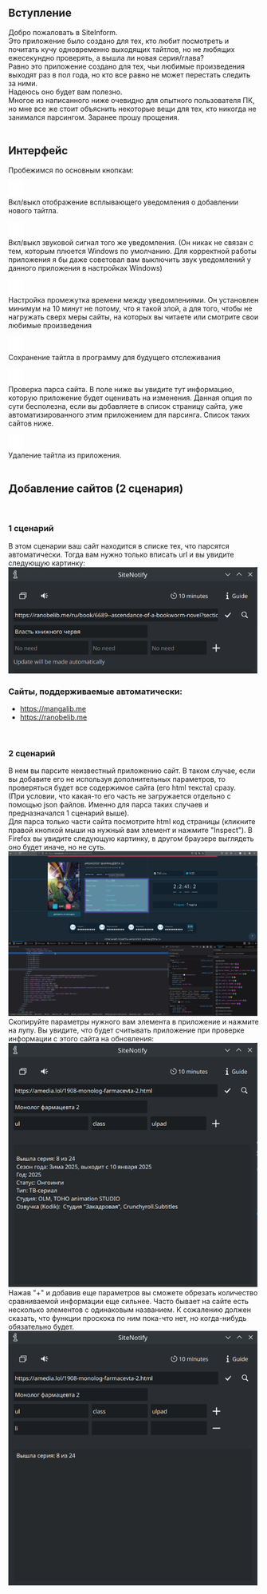 ## Вступление

Добро пожаловать в SiteInform.\
Это приложение было создано для тех, кто любит посмотреть и почитать кучу одновременно выходящих тайтлов, но не любящих ежесекундно проверять, а вышла ли новая серия/глава? \
Равно это приложение создано для тех, чьи любимые произведения выходят раз в пол года, но кто все равно не может перестать следить за ними. \
Надеюсь оно будет вам полезно.\
Многое из написанного ниже очевидно для опытного пользователя ПК, но мне все же стоит объяснить некоторые вещи для тех, кто
никогда не занимался парсингом. Заранее прошу прощения.
<br/><br/>

## Интерфейс

Пробежимся по основным кнопкам:

<img src="Icons/pop-up.png" width="30"/>\
Вкл/выкл отображение всплывающего уведомления о добавлении нового тайтла.

<img src="Icons/sound.png" width="30"/>\
Вкл/выкл звуковой сигнал того же уведомления. (Он никак не связан с тем, которым плюется Windows по умолчанию. Для корректной работы 
приложения я бы даже советовал вам выключить звук уведомлений у данного приложения в настройках Windows)

<img src="Icons/timer.png" width="30"/>\
Настройка промежутка времени между уведомлениями. Он установлен минимум на 10 минут не потому, что я такой злой,
а для того, чтобы не нагружать сверх меры сайты, на которых вы читаете или смотрите свои любимые произведения

<img src="Icons/tick.png" width="30"/>\
Сохранение тайтла в программу для будущего отслеживания

<img src="Icons/loupe.png" width="30"/>\
Проверка парса сайта. В поле ниже вы увидите тут информацию, которую приложение будет оценивать на изменения. 
Данная опция по сути бесполезна, если вы добавляете в список страницу сайта, уже автоматизированного этим приложением для парсинга. 
Список таких сайтов ниже.

<img src="Icons/delete.png" width="30"/>\
Удаление тайтла из приложения.
<br/><br/>

## Добавление сайтов (2 сценария)
<br/>

### 1 сценарий
В этом сценарии ваш сайт находится в списке тех, что парсятся автоматически. Тогда вам нужно только вписать url и вы увидите следующую картинку:\
<img alt="img" src="screens/screen_1.png" width="500"/>
<br/>

### Сайты, поддерживаемые автоматически:
- https://mangalib.me
- https://ranobelib.me
<br/>

### 2 сценарий
В нем вы парсите неизвестный приложению сайт. В таком случае, если вы добавите его не используя дополнительных параметров, то проверяться
будет все содержимое сайта (его html текста) сразу.\
(При условии, что какая-то его часть не загружается отдельно с помощью json файлов.
Именно для парса таких случаев и предназначался 1 сценарий выше).\
Для парса только части сайта посмотрите html код страницы (кликните правой кнопкой мыши на нужный вам элемент и нажмите "Inspect").
В Firefox вы увидите следующую картинку, в другом браузере выглядеть оно будет иначе, но не суть.\
<img alt="img" src="screens/screen_2.png" width="500"/> \
Скопируйте параметры нужного вам элемента в приложение и нажмите на лупу. Вы увидите, что будет считывать 
приложение при проверке информации с этого сайта на обновления:\
<img alt="img" src="screens/screen_3.png" width="500"/> \
Нажав "+" и добавив еще параметров вы сможете обрезать количество сравниваемой информации еще сильнее. 
Часто бывает на сайте есть несколько элементов с одинаковым названием. К сожалению должен сказать, что функции проскока по ним пока-что нет,
но когда-нибудь обязательно будет.\
<img alt="img" src="screens/screen_4.png" width="500"/> \
<br/>